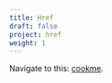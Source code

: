 ```yaml
---
title: Href
draft: false
project: href
weight: 1
---
```


Navigate to this: [cookme](https://cookmetoo.herokuapp.com/).